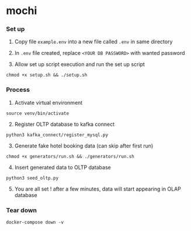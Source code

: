 # mochi

### Set up
1. Copy file `example.env` into a new file called `.env` in same directory
   
2. In `.env` file created, replace `<YOUR DB PASSWORD>` with wanted password 

3. Allow set up script execution and run the set up script

```
chmod +x setup.sh && ./setup.sh
```

### Process
1. Activate virtual environment

```
source venv/bin/activate
```

2. Register OLTP database to kafka connect

```
python3 kafka_connect/register_mysql.py
```

3. Generate fake hotel booking data (can skip after first run)

```
chmod +x generators/run.sh && ./generators/run.sh
```

4. Insert generated data to OLTP database
   
```
python3 seed_oltp.py
``` 

5. You are all set ! after a few minutes, data will start appearing in OLAP database

### Tear down

```
docker-compose down -v
```
